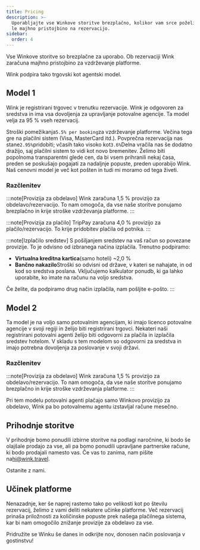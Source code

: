 ```yaml
---
title: Pricing
description: >-
  Uporabljajte vse Winkove storitve brezplačno, kolikor vam srce poželi. Plačate
  le majhno pristojbino na rezervacijo.
sidebar:
  order: 4
---
```

Vse Winkove storitve so brezplačne za uporabo. Ob rezervaciji Wink zaračuna majhno pristojbino za vzdrževanje platforme.

Wink podpira tako trgovski kot agentski model.

## Model 1

Wink je registrirani trgovec v trenutku rezervacije. Wink je odgovoren za sredstva in ima vsa dovoljenja za upravljanje potovalne agencije.
Ta model velja za 95 % vseh rezervacij.

Stroški pomežikanja`5.5% per booking`za vzdrževanje platforme.
Večina tega gre na plačilni sistem (Visa, MasterCard itd.). Povprečna rezervacija nas stane`2.95%`pridobiti; včasih tako visoko kot`3.6%`Delna vračila nas še dodatno dražijo, saj plačilni sistem to vidi kot novo bremenitev.
Želimo biti popolnoma transparentni glede cen, da bi vsem prihranili nekaj časa, preden se poskušajo pogajati za nadaljnje popuste, preden uporabijo Wink. Naš cenovni model je več kot pošten in tudi mi moramo od tega živeti.

### Razčlenitev

:::note\[Provizija za obdelavo]
Wink zaračuna 1,5 % provizijo za obdelavo/rezervacijo. To nam omogoča, da vse naše storitve ponujamo brezplačno in krije stroške vzdrževanja platforme.
:::

:::note\[Provizija za plačilo]
TripPay zaračuna 4,0 % provizijo za plačilo/rezervacijo. To krije pridobitev plačila od potnika.
:::

:::note\[Izplačilo sredstev]
S pošiljanjem sredstev na vaš račun so povezane provizije. To je odvisno od izbranega načina izplačila. Trenutno podpiramo:

* **Virtualna kreditna kartica**(samo hoteli) ~2,0 %
* **Bančno nakazilo**Stroški so odvisni od države, v kateri se nahajate, in od kod so sredstva poslana. Vključujemo kalkulator ponudb, ki ga lahko uporabite, ko imate na računu na voljo sredstva.

Če želite, da podpiramo drug način izplačila, nam pošljite e-pošto.
:::

## Model 2

Ta model je na voljo samo potovalnim agencijam, ki imajo licenco potovalne agencije v svoji regiji in želijo biti registrirani trgovci. Nekateri naši registrirani potovalni agenti želijo biti odgovorni za plačila in izplačila sredstev hotelom. V skladu s tem modelom so odgovorni za sredstva in imajo potrebna dovoljenja za poslovanje v svoji državi.

### Razčlenitev

:::note\[Provizija za obdelavo]
Wink zaračuna 1,5 % provizijo za obdelavo/rezervacijo. To nam omogoča, da vse naše storitve ponujamo brezplačno in krije stroške vzdrževanja platforme.
:::

Pri tem modelu potovalni agenti plačajo samo Winkovo ​​provizijo za obdelavo, Wink pa bo potovalnemu agentu izstavljal račune mesečno.

## Prihodnje storitve

V prihodnje bomo ponudili izbirne storitve na podlagi naročnine, ki bodo še olajšale prodajo za vse, ali pa bomo ponudili upravljane partnerske račune, ki bodo prodajali namesto vas. Če vas to zanima, nam pišite na<hi@wink.travel>.

Ostanite z nami.

## Učinek platforme

Nenazadnje, ker še naprej rastemo tako po velikosti kot po številu rezervacij, želimo z vami deliti nekatere učinke platforme. Več rezervacij prinaša priložnosti za količinske popuste prek našega plačilnega sistema, kar bi nam omogočilo znižanje provizije za obdelavo za vse.

Pridružite se Winku še danes in odkrijte nov, donosen način poslovanja v gostinstvu!

